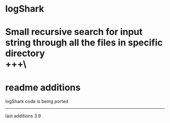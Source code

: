 # logShark
Small recursive search for input string through all the files in specific directory \
+++\
===
readme additions
===
logShark code is being ported


***
last additions 3.9